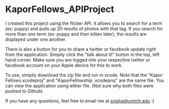 KaporFellows_APIProject
=======================
I created this project using the flicker API. It allows you to search for a term (ex: puppy)
and pulls up 20 results of photos with that tag. If you search for more than one term (ex: puppy and then kitten later),
the results are displayed under one another.

There is also a button for you to share a twitter or facebook update right from the application. Simpily click the "talk about it!"
button in the top, left hand corner. Make sure you are logged into your respective twitter or facebook account on your
Apple device for this to work.

To use, simpily download the zip file and run in xcode. Note that the "Kapor Fellows.xcodeproj" and "KaporFellowship.
xcodeproj" are the same file. You can view the application using either file. (Not sure why both files were pushed to Github)

If you have any questions, feel free to email me at snisha@umich.edu :)
